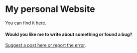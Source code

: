 # My personal Website

You can find it [here](http://woliveiras.com.br).

#### Would you like me to write about something or found a bug?

[Suggest a post here or report the error](https://github.com/woliveiras/woliveiras.github.io/issues).
